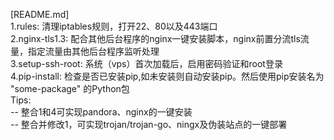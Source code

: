 [README.md]</br>
1.rules: 清理iptables规则，打开22、80以及443端口</br>
2.nginx-tls1.3: 配合其他后台程序的nginx一键安装脚本，nginx前置分流tls流量，指定流量由其他后台程序监听处理</br>
3.setup-ssh-root: 系统（vps）首次加载后，启用密码验证和root登录</br>
4.pip-install: 检查是否已安装pip,如未安装则自动安装pip。然后使用pip安装名为 "some-package" 的Python包</br>
Tips: </br>
-- 整合1和4可实现pandora、nginx的一键安装</br>
-- 整合并修改1，可实现trojan/trojan-go、ningx及伪装站点的一键部署
